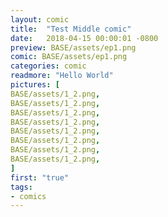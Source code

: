 ```yaml
---
layout: comic
title:  "Test Middle comic"
date:   2018-04-15 00:00:01 -0800
preview: BASE/assets/ep1.png
comic: BASE/assets/ep1.png
categories: comic
readmore: "Hello World"
pictures: [
BASE/assets/1_2.png,
BASE/assets/1_2.png,
BASE/assets/1_2.png,
BASE/assets/1_2.png,
BASE/assets/1_2.png,
BASE/assets/1_2.png,
BASE/assets/1_2.png,
BASE/assets/1_2.png,
]
first: "true"
tags:
- comics
---
```

